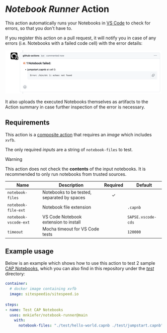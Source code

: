 # *Notebook Runner* Action

This action automatically runs your Notebooks in [VS Code](https://code.visualstudio.com/) to check for errors, so that you don't have to.

If you register this action on a pull request, it will notify you in case of any errors (i.e. Notebooks with a failed code cell) with the error details:

<picture>
  <source media="(prefers-color-scheme: dark)" srcset="./_assets/PR_comment_dark.png">
  <img alt="PR comment on failed Notebook" src="./_assets/PR_comment_light.png">
</picture>

It also uploads the executed Notebooks themselves as artifacts to the Action summary in case further inspection of the error is necessary.

## Requirements

This action is a [composite action](https://docs.github.com/en/actions/creating-actions/creating-a-composite-action) that requires an *image* which includes `xvfb`.

The only required *inputs* are a string of `notebook-files` to test.

> [!WARNING]  
> This action does not check the **contents** of the input notebooks. It is recommended to only run notebooks from trusted sources.

| Name | Description | Required | Default |
| --- | --- | :---: | ---- |
| `notebook-files` | Notebooks to be tested, separated by spaces | ✓ ||
| `notebook-file-ext` | Notebook file extension | | `.capnb` |
| `notebook-vscode-ext` | VS Code Notebook extension to install | | `SAPSE.vscode-cds` |
| `timeout` | Mocha timeout for VS Code tests | | `120000` |

## Example usage

Below is an example which shows how to use this action to test 2 sample [CAP Notebooks](https://cap.cloud.sap/docs/tools/#cap-vscode-notebook), which you can also find in this repository under the [_test_](https://github.com/mnkiefer/notebook-runner/tree/main/test) directory:

```yaml
container:
  # docker image containing xvfb
  image: sitespeedio/sitespeed.io

steps:
- name: Test CAP Notebooks
  uses: mnkiefer/notebook-runner@main
    with:
      notebook-files: "./test/hello-world.capnb ./test/jumpstart.capnb"
```
